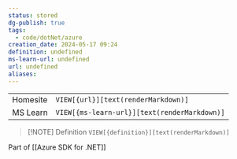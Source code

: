 ```yaml
---
status: stored
dg-publish: true
tags:
  - code/dotNet/azure
creation_date: 2024-05-17 09:24
definition: undefined
ms-learn-url: undefined
url: undefined
aliases:
---
```


|          |                                              |
| -------- | -------------------------------------------- |
| Homesite | `VIEW[{url}][text(renderMarkdown)]`          |
| MS Learn | `VIEW[{ms-learn-url}][text(renderMarkdown)]` |

> [!NOTE] Definition
> `VIEW[{definition}][text(renderMarkdown)]`


Part of [[Azure SDK for .NET]]
